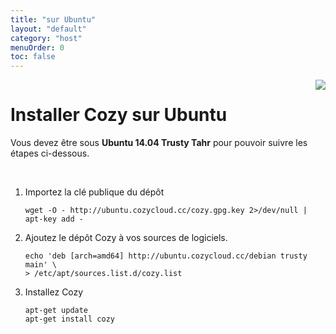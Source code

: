 ```yaml
---
title: "sur Ubuntu"
layout: "default"
category: "host"
menuOrder: 0
toc: false
---
```



<div style="height: 0; overflow: shown; text-align: right">
<img src="/assets/images/ubuntu-logo.png">
</div>

# Installer Cozy sur Ubuntu

Vous devez être sous **Ubuntu 14.04 Trusty Tahr** pour pouvoir suivre les étapes ci-dessous.

<br>

1. Importez la clé publique du dépôt
    ```
    wget -O - http://ubuntu.cozycloud.cc/cozy.gpg.key 2>/dev/null | apt-key add -
    ```
2. Ajoutez le dépôt Cozy à vos sources de logiciels.
    ```
    echo 'deb [arch=amd64] http://ubuntu.cozycloud.cc/debian trusty main' \
    > /etc/apt/sources.list.d/cozy.list
    ```
3. Installez Cozy
    ```
    apt-get update
    apt-get install cozy
    ```
